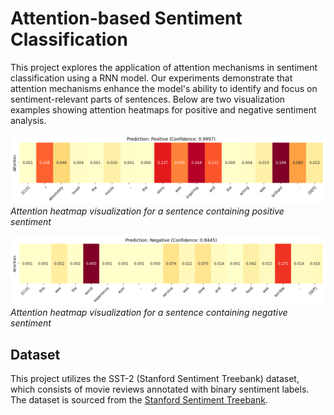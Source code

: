 # Attention-based Sentiment Classification

This project explores the application of attention mechanisms in sentiment classification using a RNN model. Our experiments demonstrate that attention mechanisms enhance the model's ability to identify and focus on sentiment-relevant parts of sentences. Below are two visualization examples showing attention heatmaps for positive and negative sentiment analysis.

![Attention heatmap for positive sentiment](./assets/exmaple_positive.png)
_Attention heatmap visualization for a sentence containing positive sentiment_

![Attention heatmap for negative sentiment](./assets/example_negative.png)
_Attention heatmap visualization for a sentence containing negative sentiment_

## Dataset

This project utilizes the SST-2 (Stanford Sentiment Treebank) dataset, which consists of movie reviews annotated with binary sentiment labels. The dataset is sourced from the [Stanford Sentiment Treebank](https://nlp.stanford.edu/sentiment/index.html).
